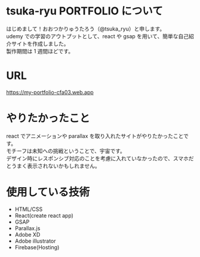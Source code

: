# tsuka-ryu PORTFOLIO について

はじめまして！おおつかりゅうたろう（@tsuka_ryu）と申します。  
udemy での学習のアウトプットとして、react や gsap を用いて、簡単な自己紹介サイトを作成しました。  
製作期間は 1 週間ほどです。

# URL

https://my-portfolio-cfa03.web.app

# やりたかったこと

react でアニメーションや parallax を取り入れたサイトがやりたかったことです。  
モチーフは未知への挑戦ということで、宇宙です。  
デザイン時にレスポンシブ対応のことを考慮に入れていなかったので、スマホだとうまく表示されないかもしれません。

# 使用している技術

- HTML/CSS
- React(create react app)
- GSAP
- Parallax.js
- Adobe XD
- Adobe illustrator
- Firebase(Hosting)

